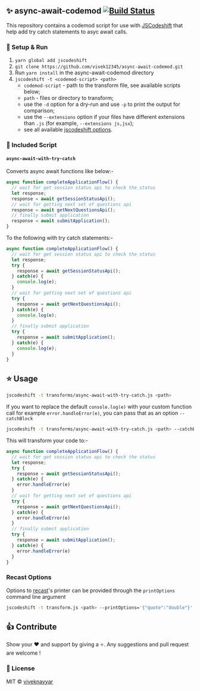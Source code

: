 ## ✨ async-await-codemod [![Build Status](https://travis-ci.org/vivek12345/async-await-codemod.svg)](https://travis-ci.org/vivek12345/async-await-codemod)

This repository contains a codemod script for use with
[JSCodeshift](https://github.com/facebook/jscodeshift) that help add try catch statements to asyc await calls.

### 🚚 Setup & Run

1. `yarn global add jscodeshift`
1. `git clone https://github.com/vivek12345/async-await-codemod.git`
1. Run `yarn install` in the async-await-codemod directory
1. `jscodeshift -t <codemod-script> <path>`
   * `codemod-script` - path to the transform file, see available scripts below;
   * `path` - files or directory to transform;
   * use the `-d` option for a dry-run and use `-p` to print the output for comparison;
   * use the `--extensions` option if your files have different extensions than `.js` (for example, `--extensions js,jsx`);
   * see all available [jscodeshift options](https://github.com/facebook/jscodeshift#usage-cli).

### 📒 Included Script

#### `async-await-with-try-catch`

Converts async await functions like below:-

```javascript
async function completeApplicationFlow() {
  // wait for get session status api to check the status
  let response;
  response = await getSessionStatusApi();
  // wait for getting next set of questions api
  response = await getNextQuestionsApi();
  // finally submit application
  response = await submitApplication();
}

```

To the following with try catch statements:-

```javascript
async function completeApplicationFlow() {
  // wait for get session status api to check the status
  let response;
  try {
    response = await getSessionStatusApi();
  } catch(e) {
    console.log(e);
  }
  // wait for getting next set of questions api
  try {
    response = await getNextQuestionsApi();
  } catch(e) {
    console.log(e);
  }
  // finally submit application
  try {
    response = await submitApplication();
  } catch(e) {
    console.log(e);
  }
}

```

## ⭐ Usage

```sh
jscodeshift -t transforms/async-await-with-try-catch.js <path>
```

If you want to replace the default `console.log(e)` with your custom function call for example `error.handleError(e)`,
you can pass that as an option `--catchBlock`

```sh
jscodeshift -t transforms/async-await-with-try-catch.js <path> --catchBlock=error.handleError
```

This will transform your code to:-

```javascript
async function completeApplicationFlow() {
  // wait for get session status api to check the status
  let response;
  try {
    response = await getSessionStatusApi();
  } catch(e) {
    error.handleError(e)
  }
  // wait for getting next set of questions api
  try {
    response = await getNextQuestionsApi();
  } catch(e) {
    error.handleError(e)
  }
  // finally submit application
  try {
    response = await submitApplication();
  } catch(e) {
    error.handleError(e)
  }
}

```


### Recast Options

Options to [recast](https://github.com/benjamn/recast)'s printer can be provided
through the `printOptions` command line argument

```sh
jscodeshift -t transform.js <path> --printOptions='{"quote":"double"}'
```

## 👍 Contribute

Show your ❤️ and support by giving a ⭐. Any suggestions and pull request are welcome !

### 📝 License

MIT © [viveknayyar](https://github.com/vivek12345)
